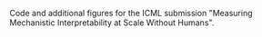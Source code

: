 Code and additional figures for the ICML submission "Measuring Mechanistic Interpretability at Scale Without Humans".
